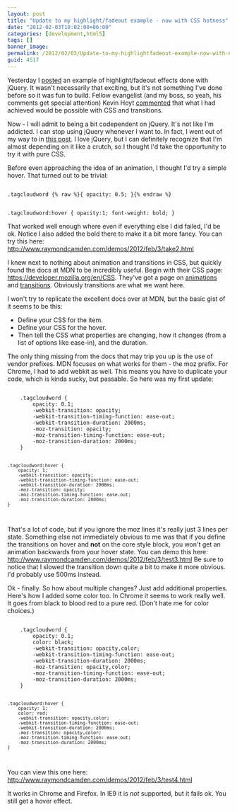 ```yaml
---
layout: post
title: "Update to my highlight/fadeout example - now with CSS hotness"
date: "2012-02-03T10:02:00+06:00"
categories: [development,html5]
tags: []
banner_image: 
permalink: /2012/02/03/Update-to-my-highlightfadeout-example-now-with-CSS-hotness
guid: 4517
---
```


Yesterday I <a href="http://www.raymondcamden.com/index.cfm/2012/2/2/Creating-a-highlightfadeout-text-effect-on-a-tag-cloud">posted</a> an example of highlight/fadeout effects done with jQuery. It wasn't necessarily that exciting, but it's not something I've done before so it was fun to build. Fellow evangelist (and my boss, so yeah, his comments get special attention) Kevin Hoyt <a href="http://www.raymondcamden.com/index.cfm/2012/2/2/Creating-a-highlightfadeout-text-effect-on-a-tag-cloud#c83DEA5A5-0E00-001F-606D0CD5790170A1">commented</a> that what I had achieved would be possible with CSS and transitions.
<!--more-->
<p>

Now - I will admit to being a bit codependent on jQuery. It's not like I'm addicted. I can stop using jQuery whenever I want to. In fact, I went out of my way to in <a href="http://www.raymondcamden.com/index.cfm/2012/1/27/A-look-at-JavaScript-Form-Validation">this post</a>. I love jQuery, but I can definitely recognize that I'm almost depending on it like a crutch, so I thought I'd take the opportunity to try it with pure CSS.

<p>

Before even approaching the idea of an animation, I thought I'd try a simple hover. That turned out to be trivial:

<p>

<code>
.tagcloudword {% raw %}{ opacity: 0.5; }{% endraw %}

.tagcloudword:hover {
     opacity:1;
     font-weight: bold;
}
</code>

<p>

That worked well enough where even if everything else I did failed, I'd be ok. Notice I also added the bold there to make it a bit more fancy. You can try this here: <a href="http://www.raymondcamden.com/demos/2012/feb/3/take2.html">http://www.raymondcamden.com/demos/2012/feb/3/take2.html</a>

<p>

I knew next to nothing about animation and transitions in CSS, but quickly found the docs at MDN to be incredibly useful. Begin with their CSS page: <a href="https://developer.mozilla.org/en/CSS">https://developer.mozilla.org/en/CSS</a>. They've got a page on <a href="https://developer.mozilla.org/en/CSS/CSS_animations">animations</a> and <a href="https://developer.mozilla.org/en/CSS/CSS_transitions">transitions</a>. Obviously transitions are what we want here. 

<p>

I won't try to replicate the excellent docs over at MDN, but the basic gist of it seems to be this:

<p>

<ul>
<li>Define your CSS for the item.
<li>Define your CSS for the hover.
<li>Then tell the CSS what properties are changing, how it changes (from a list of options like ease-in), and the duration.
</ul>

<p>

The only thing missing from the docs that may trip you up is the use of vendor prefixes. MDN focuses on what works for them - the moz prefix. For Chrome, I had to add webkit as well. This means you have to duplicate your code, which is kinda sucky, but passable. So here was my first update:

<p>

<code>
	.tagcloudword {
        opacity: 0.1;
        -webkit-transition: opacity;
        -webkit-transition-timing-function: ease-out;
        -webkit-transition-duration: 2000ms;
        -moz-transition: opacity;
        -moz-transition-timing-function: ease-out;
        -moz-transition-duration: 2000ms;
    }

    .tagcloudword:hover {
        opacity: 1;
        -webkit-transition: opacity;
        -webkit-transition-timing-function: ease-out;
        -webkit-transition-duration: 2000ms;
        -moz-transition: opacity;
        -moz-transition-timing-function: ease-out;
        -moz-transition-duration: 2000ms;
    }
</code>

<p>

That's a lot of code, but if you ignore the moz lines it's really just 3 lines per state. Something else not immediately obvious to me was that if you define the transitions on hover and <b>not</b> on the core style block, you won't get an animation backwards from your hover state. You can demo this here: <a href="http://www.raymondcamden.com/demos/2012/feb/3/test3.html">http://www.raymondcamden.com/demos/2012/feb/3/test3.html</a> Be sure to notice that I slowed the transition down quite a bit to make it more obvious. I'd probably use 500ms instead. 

<p>

Ok - finally. So how about multiple changes? Just add additional properties. Here's how I added some color too. In Chrome it seems to work really well. It goes from black to blood red to a pure red. (Don't hate me for color choices.)

<p>

<code>
	.tagcloudword {
        opacity: 0.1;
        color: black;
        -webkit-transition: opacity,color;
        -webkit-transition-timing-function: ease-out;
        -webkit-transition-duration: 2000ms;
        -moz-transition: opacity,color;
        -moz-transition-timing-function: ease-out;
        -moz-transition-duration: 2000ms;
    }

    .tagcloudword:hover {
        opacity: 1;
        color: red;
        -webkit-transition: opacity,color;
        -webkit-transition-timing-function: ease-out;
        -webkit-transition-duration: 2000ms;
        -moz-transition: opacity,color;
        -moz-transition-timing-function: ease-out;
        -moz-transition-duration: 2000ms;
    }
</code>

<p>

You can view this one here: <a href="http://www.raymondcamden.com/demos/2012/feb/3/test4.html">http://www.raymondcamden.com/demos/2012/feb/3/test4.html</a>

<p>

It works in Chrome and Firefox. In IE9 it is <i>not</i> supported, but it fails ok. You still get a hover effect.